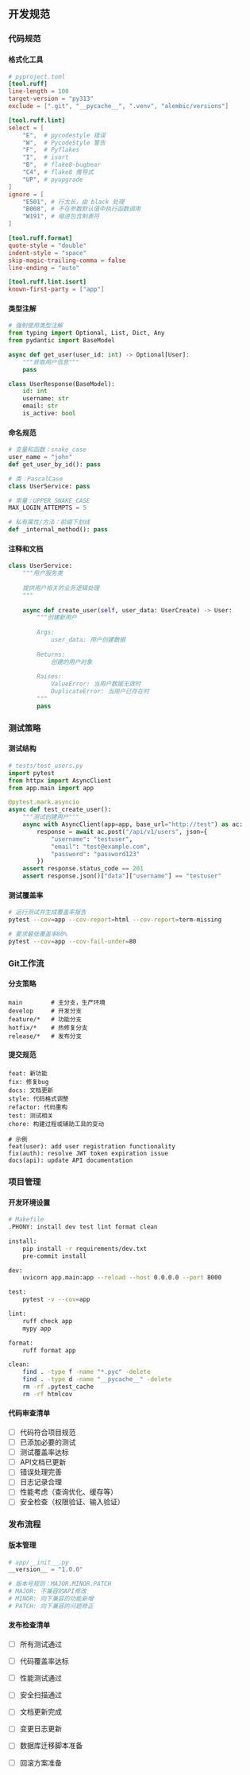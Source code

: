 ## 开发规范

### 代码规范

#### 格式化工具
```toml
# pyproject.toml
[tool.ruff]
line-length = 100
target-version = "py313"
exclude = [".git", "__pycache__", ".venv", "alembic/versions"]

[tool.ruff.lint]
select = [
    "E",  # pycodestyle 错误
    "W",  # PycodeStyle 警告
    "F",  # Pyflakes
    "I",  # isort
    "B",  # flake8-bugbear
    "C4", # flake8 推导式
    "UP", # pyupgrade
]
ignore = [
    "E501", # 行太长，由 black 处理
    "B008", # 不在参数默认值中执行函数调用
    "W191", # 缩进包含制表符
]

[tool.ruff.format]
quote-style = "double"
indent-style = "space"
skip-magic-trailing-comma = false
line-ending = "auto"

[tool.ruff.lint.isort]
known-first-party = ["app"]
```

#### 类型注解
```python
# 强制使用类型注解
from typing import Optional, List, Dict, Any
from pydantic import BaseModel

async def get_user(user_id: int) -> Optional[User]:
    """获取用户信息"""
    pass

class UserResponse(BaseModel):
    id: int
    username: str
    email: str
    is_active: bool
```

#### 命名规范
```python
# 变量和函数：snake_case
user_name = "john"
def get_user_by_id(): pass

# 类：PascalCase
class UserService: pass

# 常量：UPPER_SNAKE_CASE
MAX_LOGIN_ATTEMPTS = 5

# 私有属性/方法：前缀下划线
def _internal_method(): pass
```

#### 注释和文档
```python
class UserService:
    """用户服务类
    
    提供用户相关的业务逻辑处理
    """
    
    async def create_user(self, user_data: UserCreate) -> User:
        """创建新用户
        
        Args:
            user_data: 用户创建数据
            
        Returns:
            创建的用户对象
            
        Raises:
            ValueError: 当用户数据无效时
            DuplicateError: 当用户已存在时
        """
        pass
```

### 测试策略

#### 测试结构
```python
# tests/test_users.py
import pytest
from httpx import AsyncClient
from app.main import app

@pytest.mark.asyncio
async def test_create_user():
    """测试创建用户"""
    async with AsyncClient(app=app, base_url="http://test") as ac:
        response = await ac.post("/api/v1/users", json={
            "username": "testuser",
            "email": "test@example.com",
            "password": "password123"
        })
    assert response.status_code == 201
    assert response.json()["data"]["username"] == "testuser"
```

#### 测试覆盖率
```bash
# 运行测试并生成覆盖率报告
pytest --cov=app --cov-report=html --cov-report=term-missing

# 要求最低覆盖率80%
pytest --cov=app --cov-fail-under=80
```

### Git工作流

#### 分支策略
```
main        # 主分支，生产环境
develop     # 开发分支
feature/*   # 功能分支
hotfix/*    # 热修复分支
release/*   # 发布分支
```

#### 提交规范
```
feat: 新功能
fix: 修复bug
docs: 文档更新
style: 代码格式调整
refactor: 代码重构
test: 测试相关
chore: 构建过程或辅助工具的变动

# 示例
feat(user): add user registration functionality
fix(auth): resolve JWT token expiration issue
docs(api): update API documentation
```

### 项目管理

#### 开发环境设置
```bash
# Makefile
.PHONY: install dev test lint format clean

install:
	pip install -r requirements/dev.txt
	pre-commit install

dev:
	uvicorn app.main:app --reload --host 0.0.0.0 --port 8000

test:
	pytest -v --cov=app

lint:
	ruff check app
	mypy app

format:
	ruff format app

clean:
	find . -type f -name "*.pyc" -delete
	find . -type d -name "__pycache__" -delete
	rm -rf .pytest_cache
	rm -rf htmlcov
```

#### 代码审查清单
- [ ] 代码符合项目规范
- [ ] 已添加必要的测试
- [ ] 测试覆盖率达标
- [ ] API文档已更新
- [ ] 错误处理完善
- [ ] 日志记录合理
- [ ] 性能考虑（查询优化、缓存等）
- [ ] 安全检查（权限验证、输入验证）

### 发布流程

#### 版本管理
```python
# app/__init__.py
__version__ = "1.0.0"

# 版本号规则：MAJOR.MINOR.PATCH
# MAJOR: 不兼容的API修改
# MINOR: 向下兼容的功能新增
# PATCH: 向下兼容的问题修正
```

#### 发布检查清单
- [ ] 所有测试通过
- [ ] 代码覆盖率达标
- [ ] 性能测试通过
- [ ] 安全扫描通过
- [ ] 文档更新完成
- [ ] 变更日志更新
- [ ] 数据库迁移脚本准备
- [ ] 回滚方案准备

